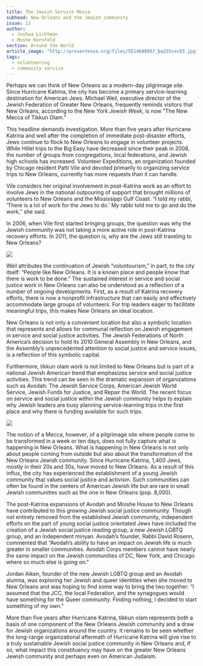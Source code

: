 ```yaml
---
title: The Jewish Service Mecca
subhead: New Orleans and the Jewish community
issue: 13
author: 
  - Joshua Lichtman
  - Moshe Kornfeld
section: Around the World
article_image: "http://presentense.org/files/5514688957_ba255cec03.jpg"
tags:
  - volunteering
  - community service
---
```


Perhaps we can think of New Orleans as a modern-day pilgrimage site. Since Hurricane Katrina, the city has become a primary service-learning destination for American Jews. Michael Weil, executive director of the Jewish Federation of Greater New Orleans, frequently reminds visitors that New Orleans, according to the New York <em>Jewish Week</em>, is now &ldquo;The New Mecca of Tikkun Olam.&rdquo;

This headline demands investigation. More than five years after Hurricane Katrina and well after the completion of immediate post-disaster efforts, Jews continue to flock to New Orleans to engage in volunteer projects. While Hillel trips to the Big Easy have decreased since their peak in 2008, the number of groups from congregations, local federations, and Jewish high schools has increased. Volunteer Expeditions, an organization founded by Chicago resident Patti Vile and devoted primarily to organizing service trips to New Orleans, currently has more requests than it can handle.

Vile considers her original involvement in post-Katrina work as an effort to involve Jews in the national outpouring of support that brought millions of volunteers to New Orleans and the Mississippi Gulf Coast. &ldquo;I told my rabbi, &lsquo;There is a lot of work for the Jews to do.&rsquo; My rabbi told me to go and do the work,&rdquo; she said.

In 2006, when Vile first started bringing groups, the question was why the Jewish community was not taking a more active role in post-Katrina recovery efforts. In 2011, the question is, why are the Jews still traveling to New Orleans?

![](http://presentense.org/files/5514689427_2ba6f88dbe.jpg)

Weil attributes the continuation of Jewish &ldquo;voluntourism,&rdquo; in part, to the city itself: &ldquo;People like New Orleans. It is a known place and people know that there is work to be done.&rdquo; The sustained interest in service and social justice work in New Orleans can also be understood as a reflection of a number of ongoing developments. First, as a result of Katrina recovery efforts, there is now a nonprofit infrastructure that can easily and effectively accommodate large groups of volunteers. For trip leaders eager to facilitate meaningful trips, this makes New Orleans an ideal location.

New Orleans is not only a convenient location but also a symbolic location that represents and allows for communal reflection on Jewish engagement in service and social justice activities. The Jewish Federations of North America&rsquo;s decision to hold its 2010 General Assembly in New Orleans, and the Assembly&rsquo;s unprecedented attention to social justice and service issues, is a reflection of this symbolic capital.

Furthermore, tikkun olam work is not limited to New Orleans but is part of a national Jewish American trend that emphasizes service and social justice activities. This trend can be seen in the dramatic expansion of organizations such as Avodah: The Jewish Service Corps, American Jewish World Service, Jewish Funds for Justice, and Repair the World. The recent focus on service and social justice within the Jewish community helps to explain why Jewish leaders are busy planning service-learning trips in the first place and why there is funding available for such trips.

![](http://presentense.org/files/5514689117_f28e3f9971.jpg)

The notion of a Mecca, however, of a pilgrimage site where people come to be transformed in a week or ten days, does not fully capture what is happening in New Orleans. What is happening in New Orleans is not only about people coming from outside but also about the transformation of the New Orleans Jewish community. Since Hurricane Katrina, 1,400 Jews, mostly in their 20s and 30s, have moved to New Orleans. As a result of this influx, the city has experienced the establishment of a young Jewish community that values social justice and activism. Such communities can often be found in the centers of American Jewish life but are rare in small Jewish communities such as the one in New Orleans (pop. 8,000).

The post-Katrina expansions of Avodah and Moishe House to New Orleans have contributed to this growing Jewish social justice community. Though not entirely removed from the established Jewish community, independent efforts on the part of young social justice orientated Jews have included the creation of a Jewish social justice reading group, a new Jewish LGBTQ group, and an independent minyan. Avodah&rsquo;s founder, Rabbi David Rosenn, commented that &ldquo;Avodah&rsquo;s ability to have an impact on Jewish life is much greater in smaller communities. Avodah Corps members cannot have nearly the same impact on the Jewish communities of DC, New York, and Chicago where so much else is going on.&rdquo;

Jordan Aiken, founder of the new Jewish LGBTQ group and an Avodah alumna, was exploring her Jewish and queer identities when she moved to New Orleans and was hoping to find some way to bring the two together: &ldquo;I assumed that the JCC, the local Federation, and the synagogues would have something for the Queer community. Finding nothing, I decided to start something of my own.&rdquo;

More than five years after Hurricane Katrina, tikkun olam represents both a basis of one component of the New Orleans Jewish community and a draw for Jewish organizations around the country. It remains to be seen whether the long-range organizational aftermath of Hurricane Katrina will give rise to a truly sustainable Jewish social justice community in New Orleans and, if so, what impact this constituency may have on the greater New Orleans Jewish community and perhaps even on American Judaism.
